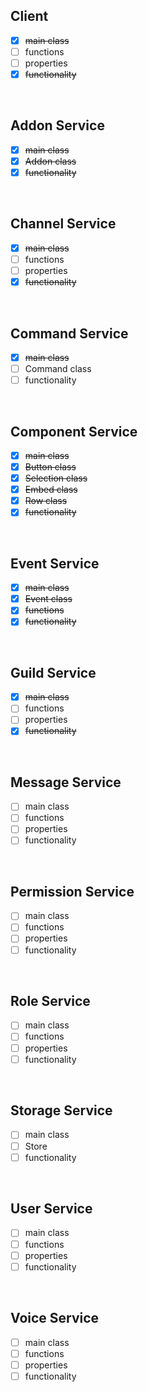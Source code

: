 ## Client
- [x] ~~main class~~
- [ ] functions
- [ ] properties
- [x] ~~functionality~~

<br>

## Addon Service
- [x] ~~main class~~
- [x] ~~Addon class~~
- [x] ~~functionality~~

<br>

## Channel Service
- [x] ~~main class~~
- [ ] functions
- [ ] properties
- [x] ~~functionality~~

<br>

## Command Service
- [x] ~~main class~~
- [ ] Command class
- [ ] functionality

<br>

## Component Service
- [x] ~~main class~~
- [x] ~~Button class~~
- [x] ~~Selection class~~
- [x] ~~Embed class~~
- [x] ~~Row class~~
- [x] ~~functionality~~

<br>

## Event Service
- [x] ~~main class~~
- [x] ~~Event class~~ 
- [x] ~~functions~~
- [x] ~~functionality~~

<br>

## Guild Service
- [x] ~~main class~~
- [ ] functions
- [ ] properties
- [x] ~~functionality~~

<br>

## Message Service
- [ ] main class
- [ ] functions
- [ ] properties
- [ ] functionality

<br>

## Permission Service
- [ ] main class
- [ ] functions
- [ ] properties
- [ ] functionality

<br>

## Role Service
- [ ] main class
- [ ] functions
- [ ] properties
- [ ] functionality

<br>

## Storage Service
- [ ] main class
- [ ] Store
- [ ] functionality

<br>

## User Service
- [ ] main class
- [ ] functions
- [ ] properties
- [ ] functionality

<br>

## Voice Service
- [ ] main class
- [ ] functions
- [ ] properties
- [ ] functionality

<br>
